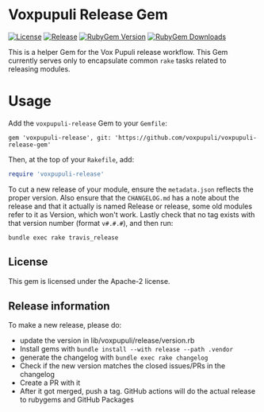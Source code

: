 # Voxpupuli Release Gem

[![License](https://img.shields.io/github/license/voxpupuli/voxpupuli-release.svg)](https://github.com/voxpupuli/voxpupuli-release/blob/master/LICENSE)
[![Release](https://github.com/voxpupuli/voxpupuli-release/actions/workflows/release.yml/badge.svg)](https://github.com/voxpupuli/voxpupuli-release/actions/workflows/release.yml)
[![RubyGem Version](https://img.shields.io/gem/v/voxpupuli-release.svg)](https://rubygems.org/gems/voxpupuli-release)
[![RubyGem Downloads](https://img.shields.io/gem/dt/voxpupuli-release.svg)](https://rubygems.org/gems/voxpupuli-release)

This is a helper Gem for the Vox Pupuli release workflow. This Gem currently serves only to encapsulate common `rake` tasks related to releasing modules.

# Usage
Add the `voxpupuli-release` Gem to your `Gemfile`:

```
gem 'voxpupuli-release', git: 'https://github.com/voxpupuli/voxpupuli-release-gem'
```

Then, at the top of your `Rakefile`, add:

```ruby
require 'voxpupuli-release'
```

To cut a new release of your module, ensure the `metadata.json` reflects the proper version. Also ensure that the `CHANGELOG.md` has a note about the release and that it actually is named Release or release, some old modules refer to it as Version, which won't work. Lastly check that no tag exists with that version number (format `v#.#.#`), and then run:

```
bundle exec rake travis_release
```

## License

This gem is licensed under the Apache-2 license.

## Release information

To make a new release, please do:
* update the version in lib/voxpupuli/release/version.rb
* Install gems with `bundle install --with release --path .vendor`
* generate the changelog with `bundle exec rake changelog`
* Check if the new version matches the closed issues/PRs in the changelog
* Create a PR with it
* After it got merged, push a tag. GitHub actions will do the actual release to rubygems and GitHub Packages
